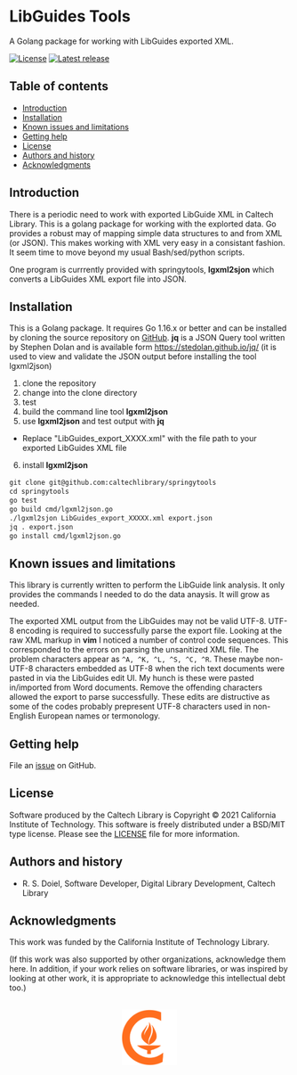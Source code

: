 LibGuides Tools
===============

A Golang package for working with LibGuides exported XML.


[![License](https://img.shields.io/badge/License-BSD%203--Clause-blue.svg?style=flat-square)](https://choosealicense.com/licenses/bsd-3-clause)
[![Latest release](https://img.shields.io/github/v/release/caltechlibrary/springytools.svg?style=flat-square&color=b44e88)](https://github.com/caltechlibrary/libguildestools/releases)
<!-- [![DOI](https://data.caltech.edu/badge/201106666.svg)](https://data.caltech.edu/badge/latestdoi/201106666) -->


Table of contents
-----------------

* [Introduction](#introduction)
* [Installation](#installation)
* [Known issues and limitations](#known-issues-and-limitations)
* [Getting help](#getting-help)
* [License](#license)
* [Authors and history](#authors-and-history)
* [Acknowledgments](#authors-and-acknowledgments)


Introduction
------------

There is a periodic need to work with exported LibGuide XML in Caltech Library.  This is a golang
package for working with the explorted data. Go provides a robust may of mapping simple data structures
to and from XML (or JSON). This makes working with XML very easy in a consistant fashion. It seem time to move beyond my usual Bash/sed/python scripts.

One program is currrently provided with springytools, __lgxml2sjon__ which converts a LibGuides
XML export file into JSON.


Installation
------------

This is a Golang package. It requires Go 1.16.x or better and can be installed by cloning the source repository on [GitHub](https://github.com/caltechlibrary/springytools). __jq__ is a JSON Query tool
written by Stephen Dolan and is available form https://stedolan.github.io/jq/ (it is used to view
and validate the JSON output before installing the tool lgxml2json)

1. clone the repository
2. change into the clone directory
3. test
4. build the command line tool __lgxml2json__
5. use __lgxml2json__ and test output with __jq__
  - Replace "LibGuides_export_XXXX.xml" with the file path to your exported LibGuides XML file
6. install __lgxml2json__

~~~
git clone git@github.com:caltechlibrary/springytools
cd springytools
go test
go build cmd/lgxml2json.go
./lgxml2sjon LibGuides_export_XXXXX.xml export.json
jq . export.json
go install cmd/lgxml2json.go
~~~


Known issues and limitations
----------------------------

This library is currently written to perform the LibGuide link analysis.
It only provides the commands I needed to do the data anaysis. It will grow as needed.

The exported XML output from the LibGuides may not be valid UTF-8.  UTF-8 encoding
is required to successfully parse the export file. Looking at the raw XML markup in __vim__
I noticed a number of control code sequences. This corresponded to the errors on parsing
the unsanitized XML file. The problem characters appear as `^A, ^K, ^L, ^S, ^C, ^R`. These
maybe non-UTF-8 characters embedded as UTF-8 when the rich text documents were pasted in via
the LibGuides edit UI. My hunch is these were pasted in/imported from Word documents. Remove
the offending characters allowed the export to parse successfully. These edits are distructive
as some of the codes probably prepresent UTF-8 characters used in non-English European names or
termonology.




Getting help
------------

File an [issue](https://github.com/caltechlibrary/springytools/issues) on GitHub.



License
-------

Software produced by the Caltech Library is Copyright © 2021 California Institute of Technology.  This software is freely distributed under a BSD/MIT type license.  Please see the [LICENSE](LICENSE) file for more information.


Authors and history
---------------------------

- R. S. Doiel, Software Developer, Digital Library Development, Caltech Library


Acknowledgments
---------------

This work was funded by the California Institute of Technology Library.

(If this work was also supported by other organizations, acknowledge them here.  In addition, if your work relies on software libraries, or was inspired by looking at other work, it is appropriate to acknowledge this intellectual debt too.)

<div align="center">
  <br>
  <a href="https://www.caltech.edu">
    <img width="100" height="100" src="https://raw.githubusercontent.com/caltechlibrary/springytools/main/.graphics/caltech-round.png">
  </a>
</div>
